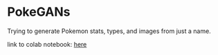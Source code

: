 # PokeGANs
Trying to generate Pokemon stats, types, and images from just a name. 


link to colab notebook: [here](https://colab.research.google.com/drive/1AylKxMyQXHkeSqOsvGaMS0CDKcJJj_fP?usp=sharing)

